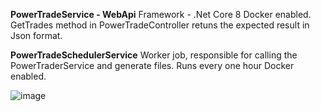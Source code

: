 **PowerTradeService - WebApi**
Framework - .Net Core 8
Docker enabled.
GetTrades method in PowerTradeController retuns the expected result in Json format.

**PowerTradeSchedulerService**
Worker job, responsible for calling the PowerTraderService and generate files.
Runs every one hour 
Docker enabled.

![image](https://github.com/vivekwall/PowerTradeService/assets/145371761/4dbbec50-2755-495a-93c2-d087003c73dc)
